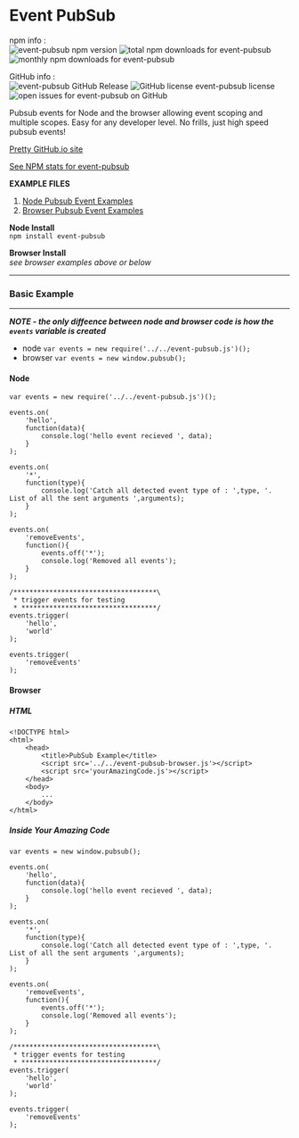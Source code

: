 Event PubSub
============
npm info :  
![event-pubsub npm version](https://img.shields.io/npm/v/event-pubsub.svg) ![total npm downloads for event-pubsub](https://img.shields.io/npm/dt/event-pubsub.svg) ![monthly npm downloads for event-pubsub](https://img.shields.io/npm/dm/event-pubsub.svg) 

GitHub info :  
![event-pubsub GitHub Release](https://img.shields.io/github/release/RIAEvangelist/event-pubsub.svg) ![GitHub license event-pubsub license](https://img.shields.io/github/license/RIAEvangelist/event-pubsub.svg) ![open issues for event-pubsub on GitHub](https://img.shields.io/github/issues/RIAEvangelist/event-pubsub.svg) 

Pubsub events for Node and the browser allowing event scoping and multiple scopes. 
Easy for any developer level. No frills, just high speed pubsub events!

[Pretty GitHub.io site](http://riaevangelist.github.io/event-pubsub/)  

[See NPM stats for event-pubsub](http://npm-stat.com/charts.html?package=event-pubsub&author=&from=&to=)

**EXAMPLE FILES**  

1. [Node Pubsub Event Examples](https://github.com/RIAEvangelist/event-pubsub/tree/master/examples/node)  
2. [Browser Pubsub Event Examples](https://github.com/RIAEvangelist/event-pubsub/tree/master/examples/browser)

**Node Install**  
``npm install event-pubsub``

**Browser Install**  
*see browser examples above or below*

---
### Basic Example
---
***NOTE - the only diffeence between node and browser code is how the ``events`` variable is created***  
* node ``var events = new require('../../event-pubsub.js')();``
* browser ``var events = new window.pubsub();``

#### Node

    var events = new require('../../event-pubsub.js')();

    events.on(
        'hello',
        function(data){
            console.log('hello event recieved ', data);
        }
    );
    
    events.on(
        '*',
        function(type){
            console.log('Catch all detected event type of : ',type, '. List of all the sent arguments ',arguments);
        }
    );
    
    events.on(
        'removeEvents',
        function(){
            events.off('*');
            console.log('Removed all events');
        }
    );
    
    /************************************\
     * trigger events for testing
     * **********************************/
    events.trigger(
        'hello',
        'world'
    );
    
    events.trigger(
        'removeEvents'
    );
    

#### Browser
##### HTML

    <!DOCTYPE html>
    <html>
        <head>
            <title>PubSub Example</title>
            <script src='../../event-pubsub-browser.js'></script>
            <script src='yourAmazingCode.js'></script>
        </head>
        <body>
            ...
        </body>
    </html>

##### Inside Your Amazing Code

    var events = new window.pubsub();

    events.on(
        'hello',
        function(data){
            console.log('hello event recieved ', data);
        }
    );
    
    events.on(
        '*',
        function(type){
            console.log('Catch all detected event type of : ',type, '. List of all the sent arguments ',arguments);
        }
    );
    
    events.on(
        'removeEvents',
        function(){
            events.off('*');
            console.log('Removed all events');
        }
    );
    
    /************************************\
     * trigger events for testing
     * **********************************/
    events.trigger(
        'hello',
        'world'
    );
    
    events.trigger(
        'removeEvents'
    );
